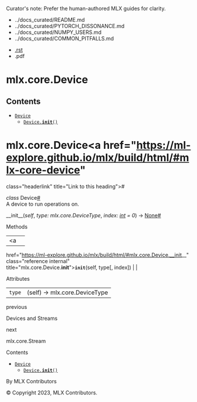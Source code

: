 Curator's note: Prefer the human-authored MLX guides for clarity.
- ../docs_curated/README.md
- ../docs_curated/PYTORCH_DISSONANCE.md
- ../docs_curated/NUMPY_USERS.md
- ../docs_curated/COMMON_PITFALLS.md


<div id="main-content" class="bd-main" role="main">

<div class="sbt-scroll-pixel-helper">

</div>

<div class="bd-content">

<div class="bd-article-container">

<div class="bd-header-article d-print-none">

<div class="header-article-items header-article__inner">

<div class="header-article-items__start">

<div class="header-article-item">

<span class="fa-solid fa-bars"></span>

</div>

</div>

<div class="header-article-items__end">

<div class="header-article-item">

<div class="article-header-buttons">

<a href="https://github.com/ml-explore/mlx"
class="btn btn-sm btn-source-repository-button"
data-bs-placement="bottom" data-bs-toggle="tooltip" target="_blank"
title="Source repository"><span class="btn__icon-container"> <em></em>
</span></a>

<div class="dropdown dropdown-download-buttons">

- <a
  href="https://ml-explore.github.io/mlx/build/html/_sources/python/_autosummary/mlx.core.Device.rst"
  class="btn btn-sm btn-download-source-button dropdown-item"
  data-bs-placement="left" data-bs-toggle="tooltip" target="_blank"
  title="Download source file"><span class="btn__icon-container">
  <em></em> </span> <span class="btn__text-container">.rst</span></a>
- <span class="btn__icon-container"> </span>
  <span class="btn__text-container">.pdf</span>

</div>

<span class="btn__icon-container"> </span>

<span class="fa-solid fa-list"></span>

</div>

</div>

</div>

</div>

</div>

<div id="jb-print-docs-body" class="onlyprint">

# mlx.core.Device

<div id="print-main-content">

<div id="jb-print-toc">

<div>

## Contents

</div>

- <a href="https://ml-explore.github.io/mlx/build/html/#mlx.core.Device"
  class="reference internal nav-link"><span class="pre"><code
  class="docutils literal notranslate">Device</code></span></a>
  - <a
    href="https://ml-explore.github.io/mlx/build/html/#mlx.core.Device.__init__"
    class="reference internal nav-link"><span class="pre"><code
    class="docutils literal notranslate">Device.__init__()</code></span></a>

</div>

</div>

</div>

<div id="searchbox">

</div>

<div id="mlx-core-device" class="section">

# mlx.core.Device<a href="https://ml-explore.github.io/mlx/build/html/#mlx-core-device"
class="headerlink" title="Link to this heading">#</a>

*<span class="pre">class</span><span class="w"> </span>*<span class="sig-name descname"><span class="pre">Device</span></span><a href="https://ml-explore.github.io/mlx/build/html/#mlx.core.Device"
class="headerlink" title="Link to this definition">#</a>  
A device to run operations on.

<span class="sig-name descname"><span class="pre">\_\_init\_\_</span></span><span class="sig-paren">(</span>*<span class="n"><span class="pre">self</span></span>*, *<span class="n"><span class="pre">type</span></span><span class="p"><span class="pre">:</span></span><span class="w"> </span><span class="n"><span class="pre">mlx.core.DeviceType</span></span>*, *<span class="n"><span class="pre">index</span></span><span class="p"><span class="pre">:</span></span><span class="w"> </span><span class="n"><a href="https://docs.python.org/3/library/functions.html#int"
class="reference external" title="(in Python v3.13)"><span
class="pre">int</span></a></span><span class="w"> </span><span class="o"><span class="pre">=</span></span><span class="w"> </span><span class="default_value"><span class="pre">0</span></span>*<span class="sig-paren">)</span> <span class="sig-return"><span class="sig-return-icon">→</span> <span class="sig-return-typehint"><a href="https://docs.python.org/3/library/constants.html#None"
class="reference external" title="(in Python v3.13)"><span
class="pre">None</span></a></span></span><a
href="https://ml-explore.github.io/mlx/build/html/#mlx.core.Device.__init__"
class="headerlink" title="Link to this definition">#</a>  

Methods

<div class="pst-scrollable-table-container">

|  |  |
|----|----|
| <a
href="https://ml-explore.github.io/mlx/build/html/#mlx.core.Device.__init__"
class="reference internal" title="mlx.core.Device.__init__"><span
class="pre"><code
class="sourceCode python"><span class="fu">__init__</span></code></span></a>(self, type\[, index\]) |  |

</div>

Attributes

<div class="pst-scrollable-table-container">

|                                 |                                |
|---------------------------------|--------------------------------|
| <span class="pre">`type`</span> | (self) -\> mlx.core.DeviceType |

</div>

</div>

<div class="prev-next-area">

<a
href="https://ml-explore.github.io/mlx/build/html/python/devices_and_streams.html"
class="left-prev" title="previous page"><em></em></a>

<div class="prev-next-info">

previous

Devices and Streams

</div>

<a
href="https://ml-explore.github.io/mlx/build/html/python/_autosummary/stream_class.html"
class="right-next" title="next page"></a>

<div class="prev-next-info">

next

mlx.core.Stream

</div>

</div>

</div>

<div class="bd-sidebar-secondary bd-toc">

<div class="sidebar-secondary-items sidebar-secondary__inner">

<div class="sidebar-secondary-item">

<div class="page-toc tocsection onthispage">

Contents

</div>

- <a href="https://ml-explore.github.io/mlx/build/html/#mlx.core.Device"
  class="reference internal nav-link"><span class="pre"><code
  class="docutils literal notranslate">Device</code></span></a>
  - <a
    href="https://ml-explore.github.io/mlx/build/html/#mlx.core.Device.__init__"
    class="reference internal nav-link"><span class="pre"><code
    class="docutils literal notranslate">Device.__init__()</code></span></a>

</div>

</div>

</div>

</div>

<div class="bd-footer-content__inner container">

<div class="footer-item">

By MLX Contributors

</div>

<div class="footer-item">

© Copyright 2023, MLX Contributors.  

</div>

<div class="footer-item">

</div>

<div class="footer-item">

</div>

</div>

</div>
